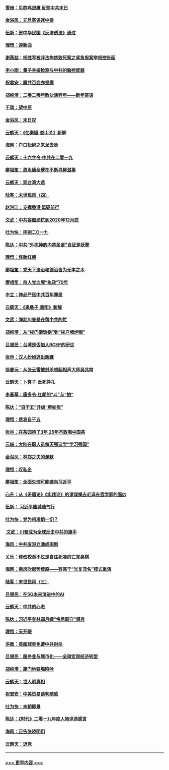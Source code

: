 #### [雪绮：见群鸡退鹰  反观中共末日](../pages/nsc993/n11762112.md?t=01022133) 
#### [金浴凤：元旦寄语迷中帝](../pages/nsc993/n11761788.md?t=01022133) 
#### [伍新：贺中华民国《反渗透法》通过](../pages/nsc993/n11761994.md?t=01022133) 
#### [理悟：迎新曲](../pages/nsc993/n11761152.md?t=01022133) 
#### [谢燕益：杨胜军被非法拘禁致死案之紧急报案举报控告函](../pages/nsc993/n11756134.md?t=01022133) 
#### [李小刚：量子共振检测与中共的脑控武器](../pages/nsc993/n11754518.md?t=01022133) 
#### [祝君安：魔共百变亦是魔](../pages/nsc993/n11754469.md?t=01022133) 
#### [郑纯清：二零二零年散伙演弃年——新年寄语](../pages/nsc993/n11754195.md?t=01022133) 
#### [千瑞：望中原](../pages/nsc993/n11754159.md?t=01022133) 
#### [金浴凤：末日叹](../pages/nsc993/n11752359.md?t=01022133) 
#### [云鹤天：《忆秦娥‧娄山关》新解](../pages/nsc993/n11752348.md?t=01022133) 
#### [海网：户口松绑之来龙去脉](../pages/nsc993/n11752328.md?t=01022133) 
#### [云鹤天：十六字令‧中共在二零一九](../pages/nsc993/n11752305.md?t=01022133) 
#### [廖祖笙：周永康余孽在不断寻衅滋事](../pages/nsc993/n11751013.md?t=01022133) 
#### [云鹤天：观台湾大选](../pages/nsc993/n11751007.md?t=01022133) 
#### [陆客：末世民风（四）](../pages/nsc993/n11749203.md?t=01022133) 
#### [赵洪江：支撑香港 砥砺前行](../pages/nsc993/n11748482.md?t=01022133) 
#### [文武：中共妄图顽抗到2020年12月底](../pages/nsc993/n11748446.md?t=01022133) 
#### [吐为快：挥别二O一九](../pages/nsc993/n11748411.md?t=01022133) 
#### [陈达：中共“外扰神韵内禁圣诞”自证是妖孽](../pages/nsc993/n11748226.md?t=01022133) 
#### [理悟：怪胎红朝](../pages/nsc993/n11748206.md?t=01022133) 
#### [廖祖笙：党天下法治和德治皆为无本之木](../pages/nsc993/n11748135.md?t=01022133) 
#### [廖祖笙：杀人党血腥“执政”70年](../pages/nsc993/n11745144.md?t=01022133) 
#### [中立：神必严惩中共百年罪恶](../pages/nsc993/n11744970.md?t=01022133) 
#### [云鹤天：《采桑子‧重阳》新解](../pages/nsc993/n11744948.md?t=01022133) 
#### [文武：弹劾川普是在帮中共的忙](../pages/nsc993/n11744758.md?t=01022133) 
#### [郑纯清：从“挨门砸饭锅”到“挨户堵炉眼”](../pages/nsc993/n11744745.md?t=01022133) 
#### [吕锡民：台湾是否加入RCEP的研议](../pages/nsc993/n11744701.md?t=01022133) 
#### [张林：汉人纷纷逃出新疆](../pages/nsc993/n11743530.md?t=01022133) 
#### [徐曼沅：从张云雷被封杀想起相声大师吴兆南](../pages/nsc993/n11741816.md?t=01022133) 
#### [云鹤天：卜算子‧垂死挣扎](../pages/nsc993/n11739956.md?t=01022133) 
#### [李春草：唐多令‧红朝的“斗”与“拍”](../pages/nsc993/n11739830.md?t=01022133) 
#### [陈达：“自干五”升级“牵妨母”](../pages/nsc993/n11739724.md?t=01022133) 
#### [理悟：悲哀自干五](../pages/nsc993/n11739547.md?t=01022133) 
#### [张林：在茶园待了3年 25年不敢喝中国茶](../pages/nsc993/n11739240.md?t=01022133) 
#### [云端：大陆在职人员每天强迫学“学习强国”](../pages/nsc993/n11738735.md?t=01022133) 
#### [金浴凤：林郑之夫的渊默](../pages/nsc993/n11737735.md?t=01022133) 
#### [理悟：叹私企](../pages/nsc993/n11737715.md?t=01022133) 
#### [廖祖笙：全面失控可能袭向习近平](../pages/nsc993/n11737704.md?t=01022133) 
#### [心升：从《矛盾论》《实践论》的谬误揭去毛泽东哲学家的面纱](../pages/nsc993/n11736962.md?t=01022133) 
#### [伍新： 习近平赌城赌气行](../pages/nsc993/n11736929.md?t=01022133) 
#### [吐为快：党为何凌蹈一切？](../pages/nsc993/n11736915.md?t=01022133) 
#### [ 文武：川普成为全球反击中共的旗手](../pages/nsc993/n11736882.md?t=01022133) 
#### [海风：中共废港立澳成闹剧](../pages/nsc993/n11735857.md?t=01022133) 
#### [关乐：修改校章不过是自往死凑的亡党臭棋](../pages/nsc993/n11735097.md?t=01022133) 
#### [海网：南风吹起势燎原——有感于“光复茂名”模式重演](../pages/nsc993/n11732308.md?t=01022133) 
#### [陆客：末世民风（三）](../pages/nsc993/n11732211.md?t=01022133) 
#### [吕锡民：在5G未来演进中的AI](../pages/nsc993/n11730010.md?t=01022133) 
#### [云鹤天：中共的心态](../pages/nsc993/n11729906.md?t=01022133) 
#### [陈达：习近平夸林郑月娥“恪尽职守”感言](../pages/nsc993/n11729881.md?t=01022133) 
#### [理悟：天开眼](../pages/nsc993/n11729699.md?t=01022133) 
#### [洪微：英超球星也遭中共封杀](../pages/nsc993/n11727243.md?t=01022133) 
#### [吕锡民：服务业与城市化——全球宏观经济转型](../pages/nsc993/n11725845.md?t=01022133) 
#### [郑纯清：厦门地铁塌陷吟](../pages/nsc993/n11725813.md?t=01022133) 
#### [云鹤天：世人明真相](../pages/nsc993/n11725621.md?t=01022133) 
#### [祝君安：中美贸易谈判随感](../pages/nsc993/n11725609.md?t=01022133) 
#### [吐为快：末朝即景](../pages/nsc993/n11723365.md?t=01022133) 
#### [陈达：《时代》二零一九年度人物评选感言](../pages/nsc993/n11723337.md?t=01022133) 
#### [海网：正告张晓明们](../pages/nsc993/n11723228.md?t=01022133) 
#### [云鹤天：退党](../pages/nsc993/n11723056.md?t=01022133) 

----
#### [ >>> 更早内容 <<< ](../indexes/nsc993-earlier.md)
